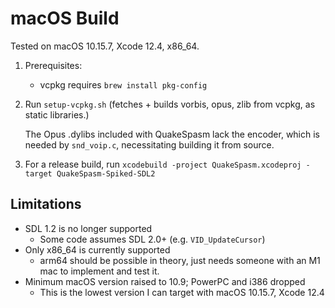 # macOS Build

Tested on macOS 10.15.7, Xcode 12.4, x86_64.

1. Prerequisites:

    - vcpkg requires `brew install pkg-config`

2. Run `setup-vcpkg.sh` (fetches + builds vorbis, opus, zlib from vcpkg, as static libraries.)

   The Opus .dylibs included with QuakeSpasm lack the encoder, which is needed by `snd_voip.c`, necessitating building it from source.

3. For a release build, run `xcodebuild -project QuakeSpasm.xcodeproj -target QuakeSpasm-Spiked-SDL2`


## Limitations

- SDL 1.2 is no longer supported
    - Some code assumes SDL 2.0+ (e.g. `VID_UpdateCursor`)
- Only x86_64 is currently supported
    - arm64 should be possible in theory, just needs someone with an M1 mac to implement and test it.
- Minimum macOS version raised to 10.9; PowerPC and i386 dropped
    - This is the lowest version I can target with macOS 10.15.7, Xcode 12.4
